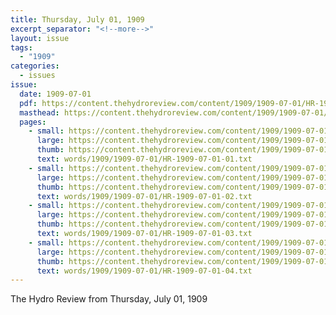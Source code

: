```yaml
---
title: Thursday, July 01, 1909
excerpt_separator: "<!--more-->"
layout: issue
tags:
  - "1909"
categories:
  - issues
issue:
  date: 1909-07-01
  pdf: https://content.thehydroreview.com/content/1909/1909-07-01/HR-1909-07-01.pdf
  masthead: https://content.thehydroreview.com/content/1909/1909-07-01/masthead/HR-1909-07-01.jpg
  pages:
    - small: https://content.thehydroreview.com/content/1909/1909-07-01/small/HR-1909-07-01-01.jpg
      large: https://content.thehydroreview.com/content/1909/1909-07-01/large/HR-1909-07-01-01.jpg
      thumb: https://content.thehydroreview.com/content/1909/1909-07-01/thumbnails/HR-1909-07-01-01.jpg
      text: words/1909/1909-07-01/HR-1909-07-01-01.txt
    - small: https://content.thehydroreview.com/content/1909/1909-07-01/small/HR-1909-07-01-02.jpg
      large: https://content.thehydroreview.com/content/1909/1909-07-01/large/HR-1909-07-01-02.jpg
      thumb: https://content.thehydroreview.com/content/1909/1909-07-01/thumbnails/HR-1909-07-01-02.jpg
      text: words/1909/1909-07-01/HR-1909-07-01-02.txt
    - small: https://content.thehydroreview.com/content/1909/1909-07-01/small/HR-1909-07-01-03.jpg
      large: https://content.thehydroreview.com/content/1909/1909-07-01/large/HR-1909-07-01-03.jpg
      thumb: https://content.thehydroreview.com/content/1909/1909-07-01/thumbnails/HR-1909-07-01-03.jpg
      text: words/1909/1909-07-01/HR-1909-07-01-03.txt
    - small: https://content.thehydroreview.com/content/1909/1909-07-01/small/HR-1909-07-01-04.jpg
      large: https://content.thehydroreview.com/content/1909/1909-07-01/large/HR-1909-07-01-04.jpg
      thumb: https://content.thehydroreview.com/content/1909/1909-07-01/thumbnails/HR-1909-07-01-04.jpg
      text: words/1909/1909-07-01/HR-1909-07-01-04.txt
---
```


The Hydro Review from Thursday, July 01, 1909

<!--more-->

